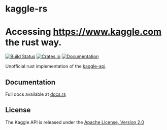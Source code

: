 # kaggle-rs 

Accessing https://www.kaggle.com the rust way.
=====================
[![Build Status](https://travis-ci.com/mattsse/kaggle.svg?branch=master)](https://travis-ci.com/mattsse/kaggle)
[![Crates.io](https://img.shields.io/crates/v/kaggle.svg)](https://crates.io/crates/kaggle)
[![Documentation](https://docs.rs/kaggle/badge.svg)](https://docs.rs/kaggle)

Unofficial rust implementation of the [kaggle-api](https://github.com/Kaggle/kaggle-api).

## Documentation

Full docs available at [docs.rs](https://docs.rs/kaggle)

## License

The Kaggle API is released under the [Apache License, Version 2.0](LICENSE)